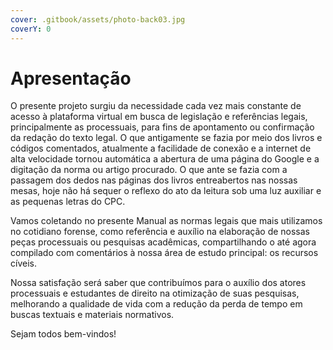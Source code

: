 ```yaml
---
cover: .gitbook/assets/photo-back03.jpg
coverY: 0
---
```


# Apresentação

O presente projeto surgiu da necessidade cada vez mais constante de acesso à plataforma virtual em busca de legislação e referências legais, principalmente as processuais, para fins de apontamento ou confirmação da redação do texto legal. O que antigamente se fazia por meio dos livros e códigos comentados, atualmente a facilidade de conexão e a internet de alta velocidade tornou automática a abertura de uma página do Google e a digitação da norma ou artigo procurado. O que ante se fazia com a passagem dos dedos nas páginas dos livros entreabertos nas nossas mesas, hoje não há sequer o reflexo do ato da leitura sob uma luz auxiliar e as pequenas letras do CPC.

Vamos coletando no presente Manual as normas legais que mais utilizamos no cotidiano forense, como referência e auxílio na elaboração de nossas peças processuais ou pesquisas acadêmicas, compartilhando o até agora compilado com comentários à nossa área de estudo principal: os recursos cíveis.

Nossa satisfação será saber que contribuímos para o auxílio dos atores processuais e estudantes de direito na otimização de suas pesquisas, melhorando a qualidade de vida com a redução da perda de tempo em buscas textuais e materiais normativos.

Sejam todos bem-vindos!

